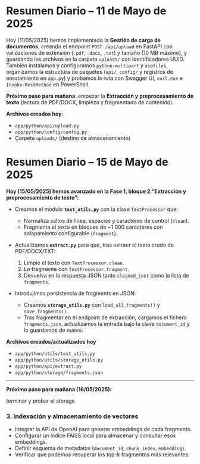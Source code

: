 # Resumen Diario – 11 de Mayo de 2025

Hoy (11/05/2025) hemos implementado la **Gestión de carga de documentos**, creando el endpoint `POST /api/upload` en FastAPI con validaciones de extensión (`.pdf`, `.docx`, `.txt`) y tamaño (10 MB máximo), y guardando los archivos en la carpeta `uploads/` con identificadores UUID. También instalamos y configuramos `python-multipart` y `aiofiles`, organizamos la estructura de paquetes (`api/`, `config/` y registros de enrutamiento en `app.py`) y probamos la ruta con Swagger UI, `curl.exe` e `Invoke-RestMethod` en PowerShell.  

**Próximo paso para mañana**: empezar la **Extracción y preprocesamiento de texto** (lectura de PDF/DOCX, limpieza y fragmentado de contenido).  

**Archivos creados hoy**:
- `app/python/api/upload.py`  
- `app/python/config/config.py`  
- Carpeta `uploads/` (destino de almacenamiento)

# Resumen Diario – 15 de Mayo de 2025

**Hoy (15/05/2025) hemos avanzado en la Fase 1, bloque 2 “Extracción y preprocesamiento de texto”:**

- Creamos el módulo **`text_utils.py`** con la clase `TextProcessor` que:
  - Normaliza saltos de línea, espacios y caracteres de control (`clean`).
  - Fragmenta el texto en bloques de ~1 000 caracteres con solapamiento configurable (`fragment`).

- Actualizamos **`extract.py`** para que, tras extraer el texto crudo de PDF/DOCX/TXT:
  1. Limpie el texto con `TextProcessor.clean`.
  2. Lo fragmente con `TextProcessor.fragment`.
  3. Devuelva en la respuesta JSON tanto `cleaned_text` como la lista de `fragments`.

- Introdujimos persistencia de fragments en JSON:
  - Creamos **`storage_utils.py`** con `load_all_fragments()` y `save_fragments()`.
  - Tras fragmentar en el endpoint de extracción, cargamos el fichero `fragments.json`, actualizamos la entrada bajo la clave `document_id` y lo guardamos de nuevo.

**Archivos creados/actualizados hoy**

- `app/python/utils/text_utils.py`
- `app/python/utils/storage_utils.py`
- `app/python/api/extract.py`
- `app/python/storage/fragments.json`

---

**Próximo paso para mañana (16/05/2025):**

terminar y probar el storage

### 3. Indexación y almacenamiento de vectores

- Integrar la API de OpenAI para generar embeddings de cada fragmento.
- Configurar un índice FAISS local para almacenar y consultar esos embeddings.
- Definir esquema de metadatos (`document_id`, `chunk_index`, `embedding`).
- Verificar que podemos recuperar los top-k fragmentos más relevantes.



